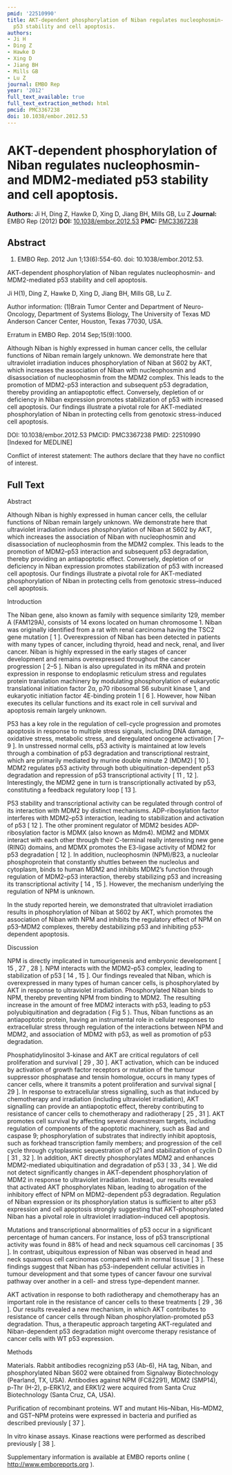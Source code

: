 ```yaml
---
pmid: '22510990'
title: AKT-dependent phosphorylation of Niban regulates nucleophosmin- and MDM2-mediated
  p53 stability and cell apoptosis.
authors:
- Ji H
- Ding Z
- Hawke D
- Xing D
- Jiang BH
- Mills GB
- Lu Z
journal: EMBO Rep
year: '2012'
full_text_available: true
full_text_extraction_method: html
pmcid: PMC3367238
doi: 10.1038/embor.2012.53
---
```


# AKT-dependent phosphorylation of Niban regulates nucleophosmin- and MDM2-mediated p53 stability and cell apoptosis.
**Authors:** Ji H, Ding Z, Hawke D, Xing D, Jiang BH, Mills GB, Lu Z
**Journal:** EMBO Rep (2012)
**DOI:** [10.1038/embor.2012.53](https://doi.org/10.1038/embor.2012.53)
**PMC:** [PMC3367238](https://www.ncbi.nlm.nih.gov/pmc/articles/PMC3367238/)

## Abstract

1. EMBO Rep. 2012 Jun 1;13(6):554-60. doi: 10.1038/embor.2012.53.

AKT-dependent phosphorylation of Niban regulates nucleophosmin- and 
MDM2-mediated p53 stability and cell apoptosis.

Ji H(1), Ding Z, Hawke D, Xing D, Jiang BH, Mills GB, Lu Z.

Author information:
(1)Brain Tumor Center and Department of Neuro-Oncology, Department of Systems 
Biology, The University of Texas MD Anderson Cancer Center, Houston, Texas 
77030, USA.

Erratum in
    EMBO Rep. 2014 Sep;15(9):1000.

Although Niban is highly expressed in human cancer cells, the cellular functions 
of Niban remain largely unknown. We demonstrate here that ultraviolet 
irradiation induces phosphorylation of Niban at S602 by AKT, which increases the 
association of Niban with nucleophosmin and disassociation of nucleophosmin from 
the MDM2 complex. This leads to the promotion of MDM2-p53 interaction and 
subsequent p53 degradation, thereby providing an antiapoptotic effect. 
Conversely, depletion of or deficiency in Niban expression promotes 
stabilization of p53 with increased cell apoptosis. Our findings illustrate a 
pivotal role for AKT-mediated phosphorylation of Niban in protecting cells from 
genotoxic stress-induced cell apoptosis.

DOI: 10.1038/embor.2012.53
PMCID: PMC3367238
PMID: 22510990 [Indexed for MEDLINE]

Conflict of interest statement: The authors declare that they have no conflict 
of interest.

## Full Text

Abstract

Although Niban is highly expressed in human cancer cells, the cellular functions of Niban remain largely unknown. We demonstrate here that ultraviolet irradiation induces phosphorylation of Niban at S602 by AKT, which increases the association of Niban with nucleophosmin and disassociation of nucleophosmin from the MDM2 complex. This leads to the promotion of MDM2–p53 interaction and subsequent p53 degradation, thereby providing an antiapoptotic effect. Conversely, depletion of or deficiency in Niban expression promotes stabilization of p53 with increased cell apoptosis. Our findings illustrate a pivotal role for AKT-mediated phosphorylation of Niban in protecting cells from genotoxic stress–induced cell apoptosis.

Introduction

The Niban gene, also known as family with sequence similarity 129, member A (FAM129A), consists of 14 exons located on human chromosome 1. Niban was originally identified from a rat with renal carcinoma having the TSC2 gene mutation [ 1 ]. Overexpression of Niban has been detected in patients with many types of cancer, including thyroid, head and neck, renal, and liver cancer. Niban is highly expressed in the early stages of cancer development and remains overexpressed throughout the cancer progression [ 2–5 ]. Niban is also upregulated in its mRNA and protein expression in response to endoplasmic reticulum stress and regulates protein translation machinery by modulating phosphorylation of eukaryotic translational initiation factor 2α, p70 ribosomal S6 subunit kinase 1, and eukaryotic initiation factor 4E-binding protein 1 [ 6 ]. However, how Niban executes its cellular functions and its exact role in cell survival and apoptosis remain largely unknown.

P53 has a key role in the regulation of cell-cycle progression and promotes apoptosis in response to multiple stress signals, including DNA damage, oxidative stress, metabolic stress, and deregulated oncogene activation [ 7–9 ]. In unstressed normal cells, p53 activity is maintained at low levels through a combination of p53 degradation and transcriptional restraint, which are primarily mediated by murine double minute 2 (MDM2) [ 10 ]. MDM2 regulates p53 activity through both ubiquitination-dependent p53 degradation and repression of p53 transcriptional activity [ 11 , 12 ]. Interestingly, the MDM2 gene in turn is transcriptionally activated by p53, constituting a feedback regulatory loop [ 13 ].

P53 stability and transcriptional activity can be regulated through control of its interaction with MDM2 by distinct mechanisms. ADP-ribosylation factor interferes with MDM2–p53 interaction, leading to stabilization and activation of p53 [ 12 ]. The other prominent regulator of MDM2 besides ADP-ribosylation factor is MDMX (also known as Mdm4). MDM2 and MDMX interact with each other through their C-terminal really interesting new gene (RING) domains, and MDMX promotes the E3-ligase activity of MDM2 for p53 degradation [ 12 ]. In addition, nucleophosmin (NPM)/B23, a nucleolar phosphoprotein that constantly shuttles between the nucleolus and cytoplasm, binds to human MDM2 and inhibits MDM2’s function through regulation of MDM2–p53 interaction, thereby stabilizing p53 and increasing its transcriptional activity [ 14 , 15 ]. However, the mechanism underlying the regulation of NPM is unknown.

In the study reported herein, we demonstrated that ultraviolet irradiation results in phosphorylation of Niban at S602 by AKT, which promotes the association of Niban with NPM and inhibits the regulatory effect of NPM on p53–MDM2 complexes, thereby destabilizing p53 and inhibiting p53-dependent apoptosis.

Discussion

NPM is directly implicated in tumourigenesis and embryonic development [ 15 , 27 , 28 ]. NPM interacts with the MDM2–p53 complex, leading to stabilization of p53 [ 14 , 15 ]. Our findings revealed that Niban, which is overexpressed in many types of human cancer cells, is phosphorylated by AKT in response to ultraviolet irradiation. Phosphorylated Niban binds to NPM, thereby preventing NPM from binding to MDM2. The resulting increase in the amount of free MDM2 interacts with p53, leading to p53 polyubiquitination and degradation ( Fig 5 ). Thus, Niban functions as an antiapoptotic protein, having an instrumental role in cellular responses to extracellular stress through regulation of the interactions between NPM and MDM2, and association of MDM2 with p53, as well as promotion of p53 degradation.

Phosphatidylinositol 3-kinase and AKT are critical regulators of cell proliferation and survival [ 29 , 30 ]. AKT activation, which can be induced by activation of growth factor receptors or mutation of the tumour suppressor phosphatase and tensin homologue, occurs in many types of cancer cells, where it transmits a potent proliferation and survival signal [ 29 ]. In response to extracellular stress signalling, such as that induced by chemotherapy and irradiation (including ultraviolet irradiation), AKT signalling can provide an antiapoptotic effect, thereby contributing to resistance of cancer cells to chemotherapy and radiotherapy [ 25 , 31 ]. AKT promotes cell survival by affecting several downstream targets, including regulation of components of the apoptotic machinery, such as Bad and caspase 9; phosphorylation of substrates that indirectly inhibit apoptosis, such as forkhead transcription family members; and progression of the cell cycle through cytoplasmic sequestration of p21 and stabilization of cyclin D [ 31 , 32 ]. In addition, AKT directly phosphorylates MDM2 and enhances MDM2-mediated ubiquitination and degradation of p53 [ 33 , 34 ]. We did not detect significantly changes in AKT-dependent phosphorylation of MDM2 in response to ultraviolet irradiation. Instead, our results revealed that activated AKT phosphorylates Niban, leading to abrogation of the inhibitory effect of NPM on MDM2-dependent p53 degradation. Regulation of Niban expression or its phosphorylation status is sufficient to alter p53 expression and cell apoptosis strongly suggesting that AKT-phosphorylated Niban has a pivotal role in ultraviolet irradiation–induced cell apoptosis.

Mutations and transcriptional abnormalities of p53 occur in a significant percentage of human cancers. For instance, loss of p53 transcriptional activity was found in 88% of head and neck squamous cell carcinomas [ 35 ]. In contrast, ubiquitous expression of Niban was observed in head and neck squamous cell carcinomas compared with in normal tissue [ 3 ]. These findings suggest that Niban has p53-independent cellular activities in tumour development and that some types of cancer favour one survival pathway over another in a cell- and stress type-dependent manner.

AKT activation in response to both radiotherapy and chemotherapy has an important role in the resistance of cancer cells to these treatments [ 29 , 36 ]. Our results revealed a new mechanism, in which AKT contributes to resistance of cancer cells through Niban phosphorylation-promoted p53 degradation. Thus, a therapeutic approach targeting AKT-regulated and Niban-dependent p53 degradation might overcome therapy resistance of cancer cells with WT p53 expression.

Methods

Materials. Rabbit antibodies recognizing p53 (Ab-6), HA tag, Niban, and phosphorylated Niban S602 were obtained from Signalway Biotechnology (Pearland, TX, USA). Antibodies against NPM (FC82291), MDM2 (SMP14), p-Thr (H-2), p-ERK1/2, and ERK1/2 were acquired from Santa Cruz Biotechnology (Santa Cruz, CA, USA).

Purification of recombinant proteins. WT and mutant His–Niban, His–MDM2, and GST–NPM proteins were expressed in bacteria and purified as described previously [ 37 ].

In vitro kinase assays. Kinase reactions were performed as described previously [ 38 ].

Supplementary information is available at EMBO reports online ( http://www.emboreports.org ).
